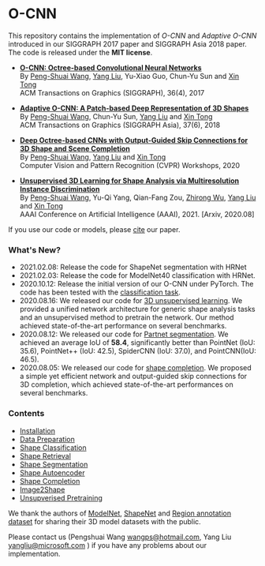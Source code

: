 # O-CNN

<!-- ## Introduction <a name="introduction"></a> -->

This repository contains the implementation of *O-CNN*  and  *Adaptive O-CNN* 
introduced in our SIGGRAPH 2017 paper and SIGGRAPH Asia 2018 paper.  
The code is released under the **MIT license**.

- **[O-CNN: Octree-based Convolutional Neural Networks](https://wang-ps.github.io/O-CNN.html)**<br/>
  By [Peng-Shuai Wang](https://wang-ps.github.io/), [Yang Liu](https://xueyuhanlang.github.io/), 
  Yu-Xiao Guo, Chun-Yu Sun and [Xin Tong](https://www.microsoft.com/en-us/research/people/xtong/) <br/>
  ACM Transactions on Graphics (SIGGRAPH), 36(4), 2017

- **[Adaptive O-CNN: A Patch-based Deep Representation of 3D Shapes](https://wang-ps.github.io/AO-CNN.html)**<br/>
By [Peng-Shuai Wang](https://wang-ps.github.io/), Chun-Yu Sun, [Yang Liu](https://xueyuhanlang.github.io/) 
and [Xin Tong](https://www.microsoft.com/en-us/research/people/xtong/)<br/>
ACM Transactions on Graphics (SIGGRAPH Asia), 37(6), 2018<br/>

- **[Deep Octree-based CNNs with Output-Guided Skip Connections for 3D Shape and Scene Completion](https://arxiv.org/abs/2006.03762)**<br/>
By [Peng-Shuai Wang](https://wang-ps.github.io/), [Yang Liu](https://xueyuhanlang.github.io/) 
and [Xin Tong](https://www.microsoft.com/en-us/research/people/xtong/)<br/>
Computer Vision and Pattern Recognition (CVPR) Workshops, 2020<br/>

- **[Unsupervised 3D Learning for Shape Analysis via Multiresolution Instance Discrimination](https://arxiv.org/abs/2008.01068)**<br/>
By [Peng-Shuai Wang](https://wang-ps.github.io/), Yu-Qi Yang, Qian-Fang Zou, 
[Zhirong Wu](https://www.microsoft.com/en-us/research/people/wuzhiron/), 
[Yang Liu](https://xueyuhanlang.github.io/) 
and [Xin Tong](https://www.microsoft.com/en-us/research/people/xtong/)<br/>
AAAI Conference on Artificial Intelligence (AAAI), 2021. [Arxiv, 2020.08]<br/>

If you use our code or models, please [cite](docs/citation.md) our paper.


### What's New?
- 2021.02.08: Release the code for ShapeNet segmentation with HRNet
- 2021.02.03: Release the code for ModelNet40 classification with HRNet.
- 2020.10.12: Release the initial version of our O-CNN under PyTorch. The code
  has been tested with the [classification task](docs/classification.md#o-cnn-on-pytorch).
- 2020.08.16: We released our code for [3D unsupervised learning](docs/unsupervised.md).
  We provided a unified network architecture for generic shape analysis tasks and 
  an unsupervised method to pretrain the network. Our method achieved state-of-the-art 
  performance on several benchmarks.
- 2020.08.12: We released our code for 
  [Partnet segmentation](docs/segmentation.md#shape-segmentation-on-partnet-with-tensorflow).
  We achieved  an average IoU of **58.4**, significantly better than PointNet
  (IoU: 35.6), PointNet++ (IoU: 42.5), SpiderCNN (IoU: 37.0), and PointCNN(IoU:
  46.5).
- 2020.08.05: We released our code for [shape completion](docs/completion.md).
  We proposed a simple yet efficient network and output-guided skip connections
  for 3D completion, which achieved state-of-the-art performances on several 
  benchmarks.



### Contents
- [Installation](docs/installation.md)
- [Data Preparation](docs/data_preparation.md)
- [Shape Classification](docs/classification.md)
- [Shape Retrieval](docs/retrieval.md)
- [Shape Segmentation](docs/segmentation.md)
- [Shape Autoencoder](docs/autoencoder.md)
- [Shape Completion](docs/completion.md)
- [Image2Shape](docs/image2shape.md)
- [Unsupverised Pretraining](docs/unsupervised.md)




We thank the authors of [ModelNet](http://modelnet.cs.princeton.edu), 
[ShapeNet](http://shapenet.cs.stanford.edu/shrec16/) and 
[Region annotation dataset](http://cs.stanford.edu/~ericyi/project_page/part_annotation/index.html) 
for sharing their 3D model datasets with the public.

Please contact us (Pengshuai Wang wangps@hotmail.com, Yang Liu yangliu@microsoft.com ) 
if you have any problems about our implementation.  


